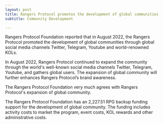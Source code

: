 ```yaml
---
layout: post
title: Rangers Protocol promotes the development of global communities
subtitle: Community Development

---
```


Rangers Protocol Foundation reported that in August 2022, the Rangers Protocol promoted the development of global communities through global social media channels Twitter, Telegram, Youtube and world-renowned KOLs.

In August 2022, Rangers Protocol continued to expand the community through the world's well-known social media channels Twitter, Telegram, Youtube, and gathers global users. The expansion of global community will further enhances Rangers Protocol’s brand awareness.

The Rangers Protocol Foundation very much agrees with Rangers Protocol's expansion of global community. 

The Rangers Protocol Foundation has an 2,227.51 RPG backup funding support for the development of global community.  The funding includes activity costs to market the program, event costs, KOL rewards and other administrative costs. 